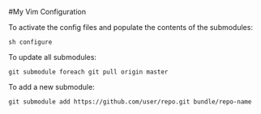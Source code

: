 #My Vim Configuration

To activate the config files and populate the contents of the submodules:

    sh configure

To update all submodules:

    git submodule foreach git pull origin master

To add a new submodule:

    git submodule add https://github.com/user/repo.git bundle/repo-name
